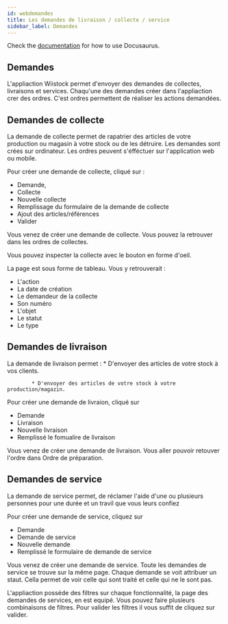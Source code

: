 ```yaml
---
id: webdemandes
title: Les demandes de livraison / collecte / service
sidebar_label: Demandes
---
```


Check the [documentation](https://docusaurus.io) for how to use Docusaurus.

## Demandes

L'appliaction Wiistock permet d'envoyer des demandes de collectes, livraisons et services. Chaqu'une des demandes créer dans l'appliaction crer des ordres. C'est ordres permettent de réaliser les actions demandées. 

## Demandes de collecte

La demande de collecte permet de rapatrier des articles de votre production ou magasin à votre stock ou de les détruire.
Les demandes sont crées sur ordinateur. Les ordres peuvent s'éfféctuer sur l'application web ou mobile. 

Pour créer une demande de collecte, cliqué sur :
* Demande, 
* Collecte
* Nouvelle collecte
* Remplissage du formulaire de la demande de collecte
* Ajout des articles/références
* Valider 

Vous venez de créer une demande de collecte. Vous pouvez la retrouver dans les ordres de collectes. 

Vous pouvez inspecter la collecte avec le bouton en forme d'oeil. 

La page est sous forme de tableau. Vous y retrouverait : 
* L'action
* La date de création
* Le demandeur de la collecte
* Son numéro
* L'objet
* Le statut
* Le type

## Demandes de livraison

La demande de livraison permet :
            * D'envoyer des articles de votre stock à vos clients.

            * D'envoyer des articles de votre stock à votre production/magazin.

Pour créer une demande de livraion, cliqué sur 
* Demande
* Livraison
* Nouvelle livraison
* Remplissé le fomualire de livraison  

Vous venez de créer une demande de livraison. Vous aller pouvoir retouver l'ordre dans Ordre de préparation. 

## Demandes de service

La demande de service permet, de réclamer l'aide d'une ou plusieurs personnes pour une durée et un travil que vous leurs confiez 

Pour créer une demande de service, cliquez sur 
* Demande 
* Demande de service
* Nouvelle demande
* Remplissé le formulaire de demande de service

Vous venez de créer une demande de service. Toute les demandes de service se trouve sur la même page.
Chaque demande se voit attribuer un staut. Cella permet de voir celle qui sont traité et celle qui ne le sont pas.  

L'appliaction posséde des filtres sur chaque fonctionnalité, la page des demandes de services, en est equipé. Vous pouvez faire plusieurs combinaisons de filtres. Pour valider les filtres il vous suffit de cliquez sur valider.
